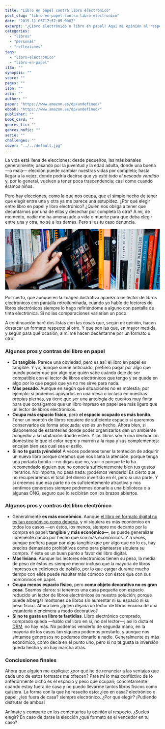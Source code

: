 ```yaml
---
title: "Libro en papel contra libro electrónico"
post_slug: "libro-en-papel-contra-libro-electronico"
date: "2015-11-03T17:57:05.000Z"
excerpt: "¿Libro electrónico o libro en papel? Aquí mi opinión al respecto."
categories: 
  - "libros"
  - "personal"
  - "reflexiones"
tags: 
  - "libro-electronico"
  - "libro-en-papel"
i18n: ""
synopsis: ""
score: ""
pages: ""
isbn: ""
asin: ""
author: ""
paper: "https://www.amazon.es/dp/undefined/"
ebook: "https://www.amazon.es/dp/undefined/"
publisher: ""
book_card: ""
genres_fic: ""
genres_nofic: ""
serie: ""
challenges: ""
cover: "../../default.jpg"
---
```


La vida está llena de elecciones: desde pequeños, las más banales generalmente; pasando por la juventud y la edad adulta, donde una buena —o mala— elección puede cambiar nuestras vidas por completo; hasta llegar a la vejez, donde podría decirse que _ya está todo el pescado vendido_ y, por lo general, vuelven a tener poca trascendencia; casi como cuando éramos niños.

Pero hay elecciones, como la que nos ocupa, que el simple hecho de tener que elegir entre una y otra ya me parece una estupidez. ¿Por qué elegir entre libro en papel y libro electrónico? ¿Quién nos obliga a tener que decantarnos por una de ellas y desechar por completo la otra? A mí, de momento, nadie me ha amenazado a vida o muerte para que deba elegir entre una y otra, no sé a los demás. Pero si es tu caso denuncia.

![Libro en papel contra libro electrónico](images/kindle-con-libros.jpg)

Por cierto, que aunque en la imagen ilustrativa aparezca un lector de libros electrónicos con pantalla retroiluminada, cuando yo hablo de lectores de libros electrónicos siempre lo hago refiriéndome a alguno con pantalla de tinta electrónica. Si no las comparaciones variarían un poco.

A continuación haré dos listas con las cosas que, según mi opinión, hacen destacar un formato respecto al otro. Y que son las que, en mayor medida, y según para qué ocasión, a mí me hacen decantarme por un formato u otro.

### Algunos pros y contras del libro en papel

- **Es tangible**. Parece una obviedad, pero es así: el libro en papel es tangible. Y yo, aunque suene anticuado, prefiero pagar por algo que puedo poseer que por algo que quién sabe cuándo deje de ser compatible con el lector de libros electrónicos que tengo y se quede en algo por lo que pagué que ya no me sirve para nada.
- **Más pesado**. Aunque en según qué situaciones no es molestia; por ejemplo: si podemos apoyarlos en una mesa o incluso en nuestras propias piernas, ya tiene que ser una antología de cuentos muy finita para que consigamos que un libro impreso en papel sea más ligero que un lector de libros electrónicos.
- **Ocupa más espacio físico**, pero **el espacio ocupado es más bonito**. Tener un montón de libros requiere de suficiente espacio si queremos conservarlos de forma adecuada; eso es un hecho. Ahora bien, si disponemos de estanterías donde poder organizarlos dan un ambiente acogedor a la habitación donde estén. Y los libros son a una decoración doméstica lo que el color negro y marrón a la ropa y sus complementos: encajan bien sea cual sea el estilo.
- **Si no te gusta ¡véndelo!** A veces podemos tener la tentación de adquirir un nuevo libro porque creamos que nos llama la atención, porque tenga una portada bonita —no digas que no, va— o porque te lo ha recomendado alguien que no conocía suficientemente bien tus gustos literarios. No importa, no pasa nada: ¡podemos venderlo! Es cierto que no recuperaremos el total del dinero invertido en él, pero sí una parte. Y si creemos que esa parte no es suficientemente atractiva y nos sentimos generosos siempre podremos donarlo a una biblioteca o a algunas ONG, seguro que lo recibirán con los brazos abiertos.

### Algunos pros y contras del libro electrónico

- Generalmente **es más económico**. Aunque [el libro en formato digital no es tan económico como debería](http://fjp.es/precio-de-los-libros-en-papel-y-electronicos/ "Precio de los libros: en papel y electrónico"), y ni siquiera es más económico en todos los casos —en éstos, los menos, siempre me decanto por la compra en papel: **tangible** y **más económico—**, se puede generalizar libremente dando por hecho que son más económicos. Y a veces, aunque prefiera pagar por algo tangible que por algo que no lo es, hay precios demasiado prohibitivos como para plantearse siquiera su compra. Y éste es un buen punto a favor del libro digital.
- **Más liviano**. Aunque los lectores electrónicos tienen su peso, la media de peso de éstos es siempre menor incluso que la mayoría de libros impresos en ediciones de bolsillo, por lo que cargar durante mucho tiempo con ellos puede resultar más cómodo con éstos que con sus homónimos en papel.
- **Ocupa menos espacio físico**, pero **como objeto decorativo no es gran cosa**. Seamos claros: si tenemos una casa pequeña con espacio reducido un lector de libros electrónicos es nuestra solución; porque puede albergar montones de libros sin aumentar ni su espacio ni su peso físico. Ahora bien ¿quién dejaría un lector de libros encima de una estantería o encimera a modo decorativo?
- **Si no te gusta un libro te fastidias**. Libro electrónico comprado, comprado queda —hablo del libro en sí, no del lector—; así lo dicta el [DRM](https://es.wikipedia.org/wiki/Gestión_digital_de_derechos), no hay más. No podemos venderlo de segunda mano, en la mayoría de los casos tan siquiera podemos prestarlo, y aunque nos sintamos generosos no podemos donarlo a nadie. Generalmente es más económico, como decía en el punto uno, pero si no te gusta la inversión queda hecha y no hay marcha atrás.

### Conclusiones finales

Ahora que alguien me explique: ¿por qué he de renunciar a las ventajas que cada uno de estos formatos me ofrecen? Para mí lo más conflictivo de lo anteriormente dicho es el espacio y peso que ocupan; concretamente cuando estoy fuera de casa y no puedo llevarme tantos libros físicos como quisiera. La forma con la que he resuelto esto: ¿leo en casa? electrónico o papel; ¿leo fuera de casa? siempre electrónico. ¿Por qué elegir? ¡Pudiendo disfrutar de ambos!

Anímate y comparte en los comentarios tu opinión al respecto. ¿Sueles elegir? En caso de darse la elección ¿qué formato es el vencedor en tu caso?
